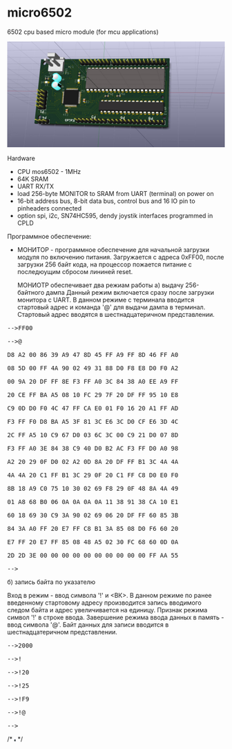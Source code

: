 # micro6502
6502 cpu based micro module (for mcu applications)

![3D view](https://github.com/digitalinvitro/micro6502/raw/master/micro65-3D.jpg)

Hardware

- CPU mos6502 - 1MHz
- 64K SRAM
- UART RX/TX
- load 256-byte MONITOR to SRAM from UART (terminal) on power on
- 16-bit address bus, 8-bit data bus, control bus and 16 IO pin to pinheaders connected
- option spi, i2c, SN74HC595, dendy joystik interfaces programmed in CPLD

Программное обеспечение:

* МОНИТОР - программное обеспечение для начальной загрузки модуля по включению питания. Загружается с адреса 0xFF00, после загрузки 256 байт кода, на процессор пожается питание с последюущим сбросом лининей reset. 
  
  МОНИОТР обеспечивает два режиам работы 
  а) выдачу 256-байтного дампа 
     Данный режим включается сразу после загрузки монитора с UART. В данном режиме с терминала вводится стартовый адрес и команда '@' для выдачи дампа в терминал. Стартовый адрес вводятся в шестнадцатеричном представлении.
<div style=” line-height:1.0;”>
<tt>-->FF00</tt>

<tt>-->@</tt>

<p><tt>D8 A2 00 86 39 A9 47 8D 45 FF A9 FF 8D 46 FF A0</tt></p>
<p><tt>08 5D 00 FF 4A 90 02 49 31 88 D0 F8 E8 D0 F0 A2</tt></p>

<tt>00 9A 20 DF FF 8E F3 FF A0 3C 84 38 A0 EE A9 FF</tt>

<tt>20 CE FF BA A5 08 10 FC 29 7F 20 DF FF 95 10 E8</tt>

<tt>C9 0D D0 F0 4C 47 FF CA E0 01 F0 16 20 A1 FF AD</tt>

<tt>F3 FF F0 D8 BA A5 3F 81 3C E6 3C D0 CF E6 3D 4C</tt>

<tt>2C FF A5 10 C9 67 D0 03 6C 3C 00 C9 21 D0 07 8D</tt>

<tt>F3 FF A0 3E 84 38 C9 40 D0 B2 AC F3 FF D0 A0 98</tt>

<tt>A2 20 29 0F D0 02 A2 0D 8A 20 DF FF B1 3C 4A 4A</tt>

<tt>4A 4A 20 C1 FF B1 3C 29 0F 20 C1 FF C8 D0 E0 F0</tt>

<tt>8B 18 A9 C0 75 10 30 02 69 F8 29 0F 48 8A 4A 49</tt>

<tt>01 A8 68 B0 06 0A 0A 0A 0A 11 38 91 38 CA 10 E1</tt>

<tt>60 18 69 30 C9 3A 90 02 69 06 20 DF FF 60 85 3B</tt>

<tt>84 3A A0 FF 20 E7 FF C8 B1 3A 85 08 D0 F6 60 20</tt>

<tt>E7 FF 20 E7 FF 85 08 48 A5 02 30 FC 68 60 0D 0A</tt>

<tt>2D 2D 3E 00 00 00 00 00 00 00 00 00 00 FF AA 55</tt>

<tt>--></tt>
</div></li>
  б) запись байта по указателю
       <p>Вход в режим - ввод символа '!' и <ВК>. В данном режиме по ранее введенному стартовому адресу производится запись вводимого следом байта и адрес увеличивается на единицу. Признак режима символ '!' в строке ввода. Завершение режима ввода данных в память - ввод символа '@'. Байт данных для записи вводится в шестнадцатеричном представлении.</p>
<tt>-->2000</tt>

<tt>-->!</tt>

<tt>-->!20</tt>

<tt>-->!25</tt>

<tt>-->!F9</tt>

<tt>-->!@</tt>

<tt>--></tt>

/* <img src="https://github.com/digitalinvitro/micro6502/raw/master/micro65-3D.jpg" width="4" height="5"/> */
